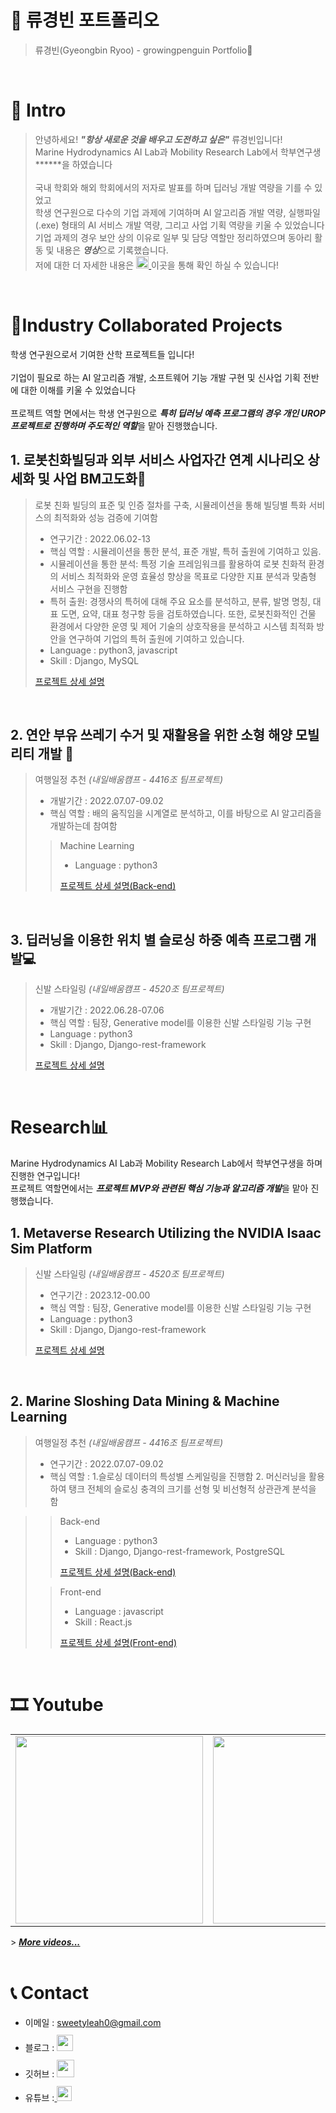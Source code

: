 # 📜 류경빈 포트폴리오

> 류경빈(Gyeongbin Ryoo) - growingpenguin Portfolio🐧

<br />

# 👋 Intro

> 안녕하세요! ***"항상 새로운 것을 배우고 도전하고 싶은"*** 류경빈입니다!  
> Marine Hydrodynamics AI Lab과 Mobility Research Lab에서 학부연구생******을 하였습니다 <br/>  
> 국내 학회와 해외 학회에서의 저자로 발표를 하며 딥러닝 개발 역량을 기를 수 있었고 <br/> 
> 학생 연구원으로 다수의 기업 과제에 기여하며 AI 알고리즘 개발 역량, 실행파일(.exe) 형태의 AI 서비스 개발 역량, 그리고 사업 기획 역량을 키울 수 있었습니다 <br/>
> 기업 과제의 경우 보안 상의 이유로 일부 및 담당 역할만 정리하였으며 동아리 활동 및 내용은 ***영상***으로 기록했습니다.  
> 저에 대한 더 자세한 내용은 <a href="https://www.notion.so/kimphysicsman/PROFILE-6bf254d419af4910b776c111efb371e4"> <img src="https://img.shields.io/badge/-Profile-8AC926?style=for-the-badge" height="20px" style="margin-bottom: -5px" /> </a>이곳을 통해 확인 하실 수 있습니다! <br/>

<br />

# 📝Industry Collaborated Projects
학생 연구원으로서 기여한 산학 프로젝트들 입니다! <br/>  
기업이 필요로 하는 AI 알고리즘 개발, 소프트웨어 기능 개발 구현 및 신사업 기획 전반에 대한 이해를 키울 수 있었습니다 <br/>  
프로젝트 역할 면에서는 학생 연구원으로 ***특히 딥러닝 예측 프로그램의 경우 개인 UROP 프로젝트로 진행하며 주도적인 역할***을 맡아 진행했습니다. <br/>

## 1. 로봇친화빌딩과 외부 서비스 사업자간 연계 시나리오 상세화 및 사업 BM고도화🔨

> 로봇 친화 빌딩의 표준 및 인증 절차를 구축, 시뮬레이션을 통해 빌딩별 특화 서비스의 최적화와 성능 검증에 기여함  
>
> - 연구기간 : 2022.06.02-13
> - 핵심 역할 : 시뮬레이션을 통한 분석, 표준 개발, 특허 출원에 기여하고 있음.
> - 시뮬레이션을 통한 분석: 특정 기술 프레임워크를 활용하여 로봇 친화적 환경의 서비스 최적화와 운영 효율성 향상을 목표로 다양한 지표 분석과 맞춤형 서비스 구현을 진행함 
> - 특허 출원: 경쟁사의 특허에 대해 주요 요소를 분석하고, 분류, 발명 명칭, 대표 도면, 요약, 대표 청구항 등을 검토하였습니다. 또한, 로봇친화적인 건물 환경에서 다양한 운영 및 제어 기술의 상호작용을 분석하고 시스템 최적화 방안을 연구하여 기업의 특허 출원에 기여하고 있습니다.
> - Language : python3, javascript
> - Skill : Django, MySQL
>
> [프로젝트 상세 설명](https://github.com/kimphysicsman/mylittlebeer/)

<br />

## 2. 연안 부유 쓰레기 수거 및 재활용을 위한 소형 해양 모빌리티 개발 🚢

> 여행일정 추천 _(내일배움캠프 - 4416조 팀프로젝트)_
>
> - 개발기간 : 2022.07.07-09.02
> - 핵심 역할 : 배의 움직임을 시계열로 분석하고, 이를 바탕으로 AI 알고리즘을 개발하는데 참여함
>
>> Machine Learning
>> - Language : python3  
>> 
>> [프로젝트 상세 설명(Back-end)](https://github.com/kimphysicsman/MyLittelTrip_backend)  


<br />

## 3. 딥러닝을 이용한 위치 별 슬로싱 하중 예측 프로그램 개발💻

> 신발 스타일링 _(내일배움캠프 - 4520조 팀프로젝트)_
>
> - 개발기간 : 2022.06.28-07.06
> - 핵심 역할 : 팀장, Generative model를 이용한 신발 스타일링 기능 구현
> - Language : python3
> - Skill : Django, Django-rest-framework
>
> [프로젝트 상세 설명](https://github.com/kimphysicsman/mylittleshoes_backend)

<br />



# Research📊
Marine Hydrodynamics AI Lab과 Mobility Research Lab에서 학부연구생을 하며 진행한 연구입니다!  
프로젝트 역할면에서는 ***프로젝트 MVP와 관련된 핵심 기능과 알고리즘 개발***을 맡아 진행했습니다.

## 1. Metaverse Research Utilizing the NVIDIA Isaac Sim Platform 

> 신발 스타일링 _(내일배움캠프 - 4520조 팀프로젝트)_
>
> - 연구기간 : 2023.12-00.00
> - 핵심 역할 : 팀장, Generative model를 이용한 신발 스타일링 기능 구현
> - Language : python3
> - Skill : Django, Django-rest-framework
>
> [프로젝트 상세 설명](https://github.com/kimphysicsman/mylittleshoes_backend)

<br />

## 2. Marine Sloshing Data Mining & Machine Learning

> 여행일정 추천 _(내일배움캠프 - 4416조 팀프로젝트)_
>
> - 연구기간 : 2022.07.07-09.02
> - 핵심 역할 : 1.슬로싱 데이터의 특성별 스케일링을 진행함 2. 머신러닝을 활용하여 탱크 전체의 슬로싱 충격의 크기를 선형 및 비선형적 상관관계 분석을 함

>
>> Back-end
>> - Language : python3  
>> - Skill : Django, Django-rest-framework, PostgreSQL
>> 
>> [프로젝트 상세 설명(Back-end)](https://github.com/kimphysicsman/MyLittelTrip_backend)  
>
>> Front-end
>> - Language : javascript
>> - Skill : React.js
>>
>> [프로젝트 상세 설명(Front-end)](https://github.com/kimphysicsman/MyLittelTrip_frontend_react)

<br />







# 🎞 Youtube
<table>
  <tbody>
    <tr>
      <td>
        <a href="https://youtu.be/BYKYpyyJfKU" title="판타스틱4조 - 머신러닝기초 4주차 스터디영상">
          <img align="center" src="https://user-images.githubusercontent.com/68724828/186108751-0ad77c13-2115-4621-af8d-f4a11e5b3652.png" width="300" alt-text="판타스틱4조 - 머신러닝기초 4주차 스터디영상">
        </a>
      </td>
      <td>
        <a href="https://youtu.be/HR1b2hrxvbY" title="사오이십조 - DRF 5일차 스터디영상">
          <img align="center" src="https://user-images.githubusercontent.com/68724828/186109362-b40c300c-0906-4062-9bc3-8229e692af8e.png" width="300" alt-text="사오이십조 - DRF 5일차 스터디영상">
        </a>
      </td>
      <td>
        <a href="https://youtu.be/nXTzsSGfIbg" title="사오이십조 - 220624아침퀴즈 스터디영상">
        <img align="center" src="https://user-images.githubusercontent.com/68724828/186110013-b5c77cf3-0bbc-481a-897b-d3a30bc74be6.png" width="300" alt-text="사오이십조 - 220624아침퀴즈 스터디영상">
          </a>
      </td>
    </tr>
  </tbody>
</table>
> <b><em><a href="https://www.youtube.com/channel/UCdnXRtn_xnRWzZxUGY0yyWg/videos">More videos...</a></em></b>


<br />
<br />

# 📞 Contact

- 이메일 : sweetyleah0@gmail.com
- 블로그 : <a href="https://velog.io/@kimphysicsman">
  <img src="https://user-images.githubusercontent.com/68724828/185885678-8f619bfa-1160-4bb4-a026-f758a4014f82.png" height="26px" style="margin-top: 10px" />
  </a>
- 깃허브 : <a href="https://github.com/kimphysicsman">
  <img src="https://user-images.githubusercontent.com/68724828/185908612-22f4d219-78a7-4de7-bb02-deecaa63bffa.png" height="28px" style="margin-top: 10px" />
  </a>
- 유튜브 :<a href="https://www.youtube.com/channel/UCdnXRtn_xnRWzZxUGY0yyWg">
  <img src="https://user-images.githubusercontent.com/1569988/159397141-21463bc2-2acf-416b-aa15-235664556f34.png" height="24px" style="margin-top: 10px" />
  </a>
